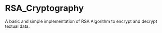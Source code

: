 # RSA_Cryptography
A basic and simple implementation of RSA Algorithm to encrypt and decrypt textual data.
